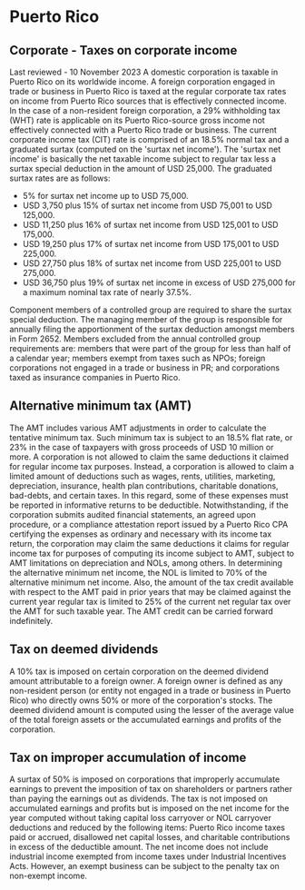 # Puerto Rico
## Corporate - Taxes on corporate income
Last reviewed - 10 November 2023
A domestic corporation is taxable in Puerto Rico on its worldwide income. A foreign corporation engaged in trade or business in Puerto Rico is taxed at the regular corporate tax rates on income from Puerto Rico sources that is effectively connected income. In the case of a non-resident foreign corporation, a 29% withholding tax (WHT) rate is applicable on its Puerto Rico-source gross income not effectively connected with a Puerto Rico trade or business.
The current corporate income tax (CIT) rate is comprised of an 18.5% normal tax and a graduated surtax (computed on the 'surtax net income').
The 'surtax net income' is basically the net taxable income subject to regular tax less a surtax special deduction in the amount of USD 25,000. The graduated surtax rates are as follows:
  * 5% for surtax net income up to USD 75,000.
  * USD 3,750 plus 15% of surtax net income from USD 75,001 to USD 125,000.
  * USD 11,250 plus 16% of surtax net income from USD 125,001 to USD 175,000.
  * USD 19,250 plus 17% of surtax net income from USD 175,001 to USD 225,000.
  * USD 27,750 plus 18% of surtax net income from USD 225,001 to USD 275,000.
  * USD 36,750 plus 19% of surtax net income in excess of USD 275,000 for a maximum nominal tax rate of nearly 37.5%. 


Component members of a controlled group are required to share the surtax special deduction. The managing member of the group is responsible for annually filing the apportionment of the surtax deduction amongst members in Form 2652. Members excluded from the annual controlled group requirements are: members that were part of the group for less than half of a calendar year; members exempt from taxes such as NPOs; foreign corporations not engaged in a trade or business in PR; and corporations taxed as insurance companies in Puerto Rico.
## Alternative minimum tax (AMT)
The AMT includes various AMT adjustments in order to calculate the tentative minimum tax. Such minimum tax is subject to an 18.5% flat rate, or 23% in the case of taxpayers with gross proceeds of USD 10 million or more.
A corporation is not allowed to claim the same deductions it claimed for regular income tax purposes. Instead, a corporation is allowed to claim a limited amount of deductions such as wages, rents, utilities, marketing, depreciation, insurance, health plan contributions, charitable donations, bad-debts, and certain taxes. In this regard, some of these expenses must be reported in informative returns to be deductible.
Notwithstanding, if the corporation submits audited financial statements, an agreed upon procedure, or a compliance attestation report issued by a Puerto Rico CPA certifying the expenses as ordinary and necessary with its income tax return, the corporation may claim the same deductions it claims for regular income tax for purposes of computing its income subject to AMT, subject to AMT limitations on depreciation and NOLs, among others. In determining the alternative minimum net income, the NOL is limited to 70% of the alternative minimum net income. Also, the amount of the tax credit available with respect to the AMT paid in prior years that may be claimed against the current year regular tax is limited to 25% of the current net regular tax over the AMT for such taxable year. The AMT credit can be carried forward indefinitely.
## Tax on deemed dividends
A 10% tax is imposed on certain corporation on the deemed dividend amount attributable to a foreign owner. A foreign owner is defined as any non-resident person (or entity not engaged in a trade or business in Puerto Rico) who directly owns 50% or more of the corporation's stocks. The deemed dividend amount is computed using the lesser of the average value of the total foreign assets or the accumulated earnings and profits of the corporation.
## Tax on improper accumulation of income
A surtax of 50% is imposed on corporations that improperly accumulate earnings to prevent the imposition of tax on shareholders or partners rather than paying the earnings out as dividends. The tax is not imposed on accumulated earnings and profits but is imposed on the net income for the year computed without taking capital loss carryover or NOL carryover deductions and reduced by the following items: Puerto Rico income taxes paid or accrued, disallowed net capital losses, and charitable contributions in excess of the deductible amount. The net income does not include industrial income exempted from income taxes under Industrial Incentives Acts. However, an exempt business can be subject to the penalty tax on non-exempt income.
